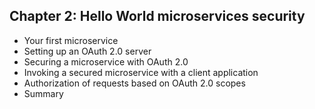 ## Chapter 2: Hello World microservices security
* Your first microservice
* Setting up an OAuth 2.0 server 
* Securing a microservice with OAuth 2.0 
* Invoking a secured microservice with a client application 
* Authorization of requests based on OAuth 2.0 scopes
* Summary  

